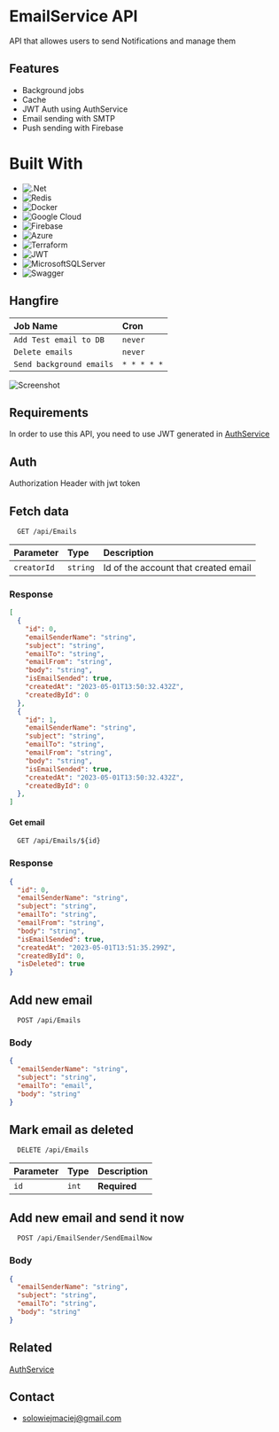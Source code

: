 
# EmailService API

API that allowes users to send Notifications and manage them

## Features

- Background jobs
- Cache
- JWT Auth using AuthService
- Email sending with SMTP
- Push sending with Firebase


# Built With
* ![.Net](https://img.shields.io/badge/.NET-5C2D91?style=for-the-badge&logo=.net&logoColor=white)
* ![Redis](https://img.shields.io/badge/redis-%23DD0031.svg?style=for-the-badge&logo=redis&logoColor=white)
* ![Docker](https://img.shields.io/badge/docker-%230db7ed.svg?style=for-the-badge&logo=docker&logoColor=white)
* ![Google Cloud](https://img.shields.io/badge/Google%20Cloud-%234285F4.svg?style=for-the-badge&logo=google-cloud&logoColor=white) 
* ![Firebase](https://img.shields.io/badge/firebase-%23039BE5.svg?style=for-the-badge&logo=firebase)
* ![Azure](https://img.shields.io/badge/azure-%230072C6.svg?style=for-the-badge&logo=azure-devops&logoColor=white) 
* ![Terraform](https://img.shields.io/badge/terraform-%235835CC.svg?style=for-the-badge&logo=terraform&logoColor=white) 
* ![JWT](https://img.shields.io/badge/JWT-black?style=for-the-badge&logo=JSON%20web%20tokens)  
* ![MicrosoftSQLServer](https://img.shields.io/badge/Microsoft%20SQL%20Sever-CC2927?style=for-the-badge&logo=microsoft%20sql%20server&logoColor=white)
* ![Swagger](https://img.shields.io/badge/-Swagger-%23Clojure?style=for-the-badge&logo=swagger&logoColor=white)

## Hangfire

| Job Name  | Cron     |
| :-------- | :------- |
| `Add Test email to DB` | `never` |
| `Delete emails` | `never` |
| `Send background emails` | `* * * * *` |


![Screenshot](https://i.imgur.com/PcEkcQ5.png)

## Requirements
In order to use this API, you need to use JWT generated in [AuthService](https://github.com/solowiejmaciej/AuthService)


## Auth
Authorization Header with jwt token
## Fetch data

```http
  GET /api/Emails
```

| Parameter | Type     | Description                |
| :-------- | :------- | :------------------------- |
| `creatorId` | `string` | Id of the account that created email |

### Response

```json
[
  {
    "id": 0,
    "emailSenderName": "string",
    "subject": "string",
    "emailTo": "string",
    "emailFrom": "string",
    "body": "string",
    "isEmailSended": true,
    "createdAt": "2023-05-01T13:50:32.432Z",
    "createdById": 0
  },
  {
    "id": 1,
    "emailSenderName": "string",
    "subject": "string",
    "emailTo": "string",
    "emailFrom": "string",
    "body": "string",
    "isEmailSended": true,
    "createdAt": "2023-05-01T13:50:32.432Z",
    "createdById": 0
  },
]
```

#### Get email

```http
  GET /api/Emails/${id}
```
### Response 

```json
{
  "id": 0,
  "emailSenderName": "string",
  "subject": "string",
  "emailTo": "string",
  "emailFrom": "string",
  "body": "string",
  "isEmailSended": true,
  "createdAt": "2023-05-01T13:51:35.299Z",
  "createdById": 0,
  "isDeleted": true
}
```

## Add new email
```http
  POST /api/Emails
```
### Body 

```json
{
  "emailSenderName": "string",
  "subject": "string",
  "emailTo": "email",
  "body": "string"
}
```

## Mark email as deleted


```http
  DELETE /api/Emails
```

| Parameter | Type     | Description                |
| :-------- | :------- | :------------------------- |
| `id` | `int` | **Required**|


## Add new email and send it now
```http
  POST /api/EmailSender/SendEmailNow
```
### Body
```json
{
  "emailSenderName": "string",
  "subject": "string",
  "emailTo": "string",
  "body": "string"
}
```
## Related

[AuthService](https://github.com/solowiejmaciej/AuthService)

## Contact

- solowiejmaciej@gmail.com
